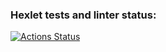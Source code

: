 ### Hexlet tests and linter status:
[![Actions Status](https://github.com/frenk87/qa-engineer-project-84/workflows/hexlet-check/badge.svg)](https://github.com/frenk87/qa-engineer-project-84/actions)
